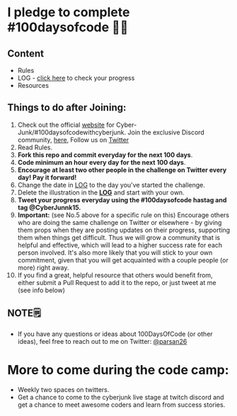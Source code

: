 # I pledge to complete #100daysofcode 🧑‍💻

## Content
* Rules
* LOG - [click here](LOG.md) to check your progress
* Resources

## Things to do after Joining:
1. Check out the official [website](https://sites.google.com/view/cyb3rjunk/home) for Cyber-Junk/#100daysofcodewithcyberjunk. Join the exclusive Discord community, [here](https://discord.gg/ZmCmkw2enz), Follow us on [Twitter](https://twitter.com/CyberJunk15)
2. Read Rules.
3. **Fork this repo and commit everyday for the next 100 days**.
4.  **Code minimum an hour every day for the next 100 days**.
5.  **Encourage at least two other people in the challenge on Twitter every day! Pay it forward!**
6.  Change the date in [LOG](LOG.md) to the day you've started the challenge.
7.  Delete the illustration in the [**LOG**](LOG.md) and start with your own.
8.  **Tweet your progress everyday using the #100daysofcode hastag and tag @CyberJunnk15.**
9.  **Important:** (see No.5 above for a specific rule on this) Encourage others who are doing the same challenge on Twitter or elsewhere - by giving them props when they are posting updates on their progress, supporting them when things get difficult. Thus we will grow a community that is helpful and effective, which will lead to a higher success rate for each person involved. It's also more likely that you will stick to your own commitment, given that you will get acquainted with a couple people (or more) right away.
10.  If you find a great, helpful resource that others would benefit from, either submit a Pull Request to add it to the repo, or just tweet at me (see info below)

## NOTE🗒️
* If you have any questions or ideas about 100DaysOfCode (or other ideas), feel free to reach out to me on Twitter: [@parsan26](https://twitter.com/parsan26)

# More to come during the code camp: 
* Weekly two spaces on twitters.
* Get a chance to come to the cyberjunk live stage at twitch discord and get a chance to meet awesome coders and learn from success stories.
